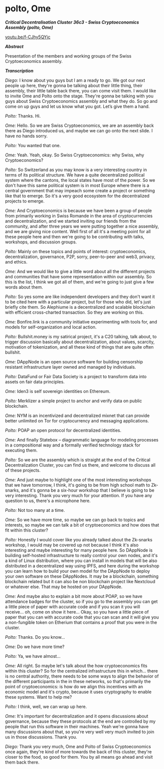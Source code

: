 # polto, Ome

_**Critical Decentralisation Cluster 36c3 - Swiss Cryptoeconomics Assembly (polto, Ome)**_

[youtu.be/f-CJhy5QYjc](https://youtu.be/f-CJhy5QYjc)

_**Abstract**_

Presentation of the members and working groups of the Swiss Cryptoeconomics assembly.

_**Transcription**_

_Diego:_ I know about you guys but I am a ready to go. We got our next people up here, they're gonna be talking about their little thing, their assembly, their little table back there, you can come visit them. I would like to invite Ome and Polto onto the stage. They're gonna be talking with you guys about Swiss Cryptoeconomics assembly and what they do. So go and come on up guys and let us know what you got. Let’s give them a hand.

_Polto:_ Thanks. Hi.

_Ome:_ Hello. So we are Swiss Cryptoeconomics, we are an assembly back there as Diego introduced us, and maybe we can go onto the next slide. I have no hands sorry.

_Polto:_ You wanted that one.

_Ome:_ Yeah. Yeah, okay. So Swiss Cryptoeconomics: why Swiss, why Cryptoeconomics?

_Polto:_ So Switzerland as you may know is a very interesting country in terms of its political structure. We have a quite decentralized political system where the cantons, the local states have most of the power. So we don't have this same political system is in most Europe where there is a central government that may impeach some create a project or something like that to emerge. So it's a very good ecosystem for the decentralized projects to emerge.

_Ome:_ And Cryptoeconomics is because we have been a group of people from primarily working in Swiss Romande in the area of cryptocurrencies and decentralization, and we started inviting our friends from the community, and after three years we were putting together a nice assembly, and we are giving nice content. Well first of all it's a meeting point for all these people here and then we're going to be contributing with talks, workshops, and discussion groups.

_Polto:_ Mainly on these topics and points of interest: cryptoeconomics, decentralization, governance, P2P, sorry, peer-to-peer and web3, privacy, and ethics.

_Ome:_ And we would like to give a little word about all the different projects and communities that have some representation within our assembly. So this is the list, I think we got all of them, and we're going to just give a few words about them.

_Polto:_ So yes some are like independent developers and they don't want it to be cited here with a particular project, but for those who did, let's just briefly cite them. So Alephiume is a decentralized and scalable blockchain with efficient cross-charted transaction. So they are working on this.

_Ome:_ Bonfire.link is a community initiative experimenting with tools for, and models for self-organization and local action.

_Polto:_ Bullshit.money is my satirical project, it's a C20 talking, talk about, to trigger discussion basically about decentralization, about values, scarcity, motivation of tokenization, and all these kind of things that are quite often bullshit.

_Ome:_ DAppNode is an open source software for building censorship resistant infrastructure layer owned and managed by individuals.

_Polto:_ DataFund or Fair Data Society is a project to transform data into assets on fair data principles.

_Ome:_ Iden3 is self sovereign identities on Ethereum.

_Polto:_ Merklizer a simple project to anchor and verify data on public blockchain.

_Ome:_ NYM is an incentivized and decentralized mixnet that can provide better unlimited on Tor for cryptocurrency and messaging applications.

_Polto:_ POAP an open protocol for decentralized identities.

_Ome:_ And finally Statebox – diagrammatic language for modeling processes in a compositional way and a formally verified technology stack for executing them.

_Polto:_ So we are the assembly which is straight at the end of the Critical Decentralization Cluster, you can find us there, and welcome to discuss all of these projects.

_Ome:_ And just maybe to highlight one of the most interesting workshops that we have tomorrow, I think, it's going to be from high school math to Zk-snarks, and it's gonna be a six-hour workshop that I believe is going to be very interesting. Thank you very much for your attention. If you have any question to us, there's a microphone here.

_Polto:_ Not too many at a time.

_Ome:_ So we have more time, so maybe we can go back to topics and interests, so maybe we can talk a bit of cryptoeconomics and how does that fit within this cluster?

_Polto:_ Honestly I would cover like you already talked about the Zk-snarks workshop, I would may be covered up not because I think it's also interesting and maybe interesting for many people here. So DAppNode is building self-hosted infrastructure to really control your own nodes, and it's a kind of Linux distribution, where you can install in models that will be also distributed in a decentralized way using IPFS, and here during the workshop you can learn how to build your own model for the DAppNode to deploy your own software on these DAppNodes. It may be a blockchain, something blockchain related but it can also be non blockchain project like Nextcloud or whatever else. That may be hosted on your DAppNode.

_Ome:_ And maybe also to explain a bit more about POAP, so we have attendance badges for the cluster, so if you go to the assembly you can get a little piece of paper with accurate code and if you scan it you will receive… oh, come on show it here… Okay, so you have a little piece of paper that you can with accurate code that you can scan and it will give you a non-fungible token on Etherium that contains a proof that you were in the cluster.

_Polto:_ Thanks. Do you know…

_Ome:_ Do we have more time?

_Polto:_ Ya, we have almost…

_Ome:_ All right. So maybe let's talk about the how cryptoeconomics fits within this cluster? So for the centralized infrastructure this in which… there is no central authority, there needs to be some ways to align the behavior of the different participants in the in these networks, so that's primarily the point of cryptoeconomics: is how do we align this incentives with an economic model and it's crypto, because it uses cryptography to enable these systems. Want to help me?

_Polto:_ I think, well, we can wrap up here.

_Ome:_ It's important for decentralization and it opens discussions about governance, because they these protocols at the end are controlled by my people that run this software in their machines. Yeah we're gonna have many discussions about that, so you're very well very much invited to join us in those discussions. Thank you.

_Diego:_ Thank you very much, Ome and Polto of Swiss Cryptoeconomics once again, they're kind of more towards the back of this cluster, they're closer to the food, so good for them. You by all means go ahead and visit them back there.
